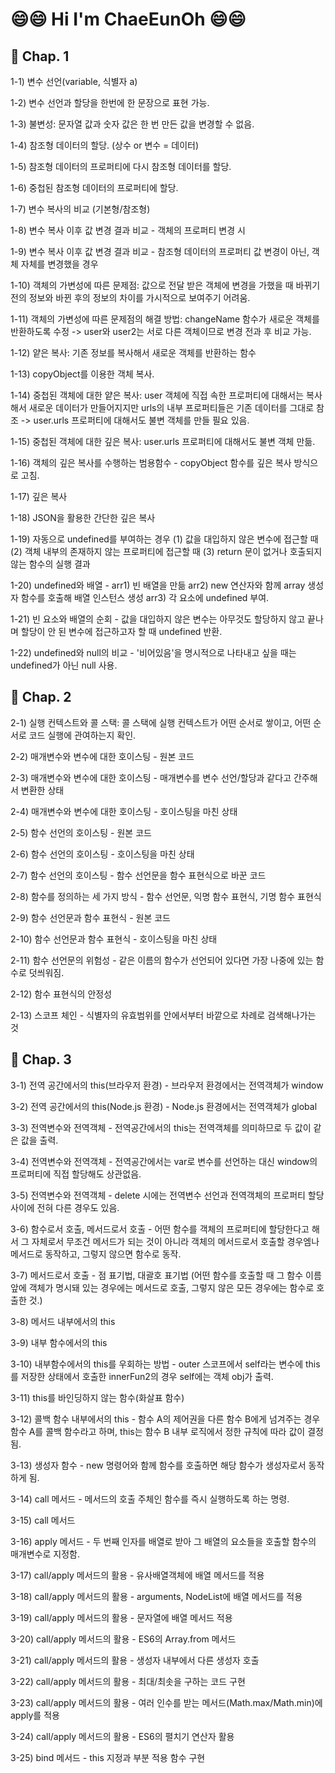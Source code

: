 # 😄😄 Hi I'm ChaeEunOh 😄😄

## 🌱 Chap. 1
1-1) 변수 선언(variable, 식별자 a)

1-2) 변수 선언과 할당을 한번에 한 문장으로 표현 가능.

1-3) 불변성: 문자열 값과 숫자 값은 한 번 만든 값을 변경할 수 없음.

1-4) 참조형 데이터의 할당. (상수 or 변수 = 데이터)

1-5) 참조형 데이터의 프로퍼티에 다시 참조형 데이터를 할당.

1-6) 중첩된 참조형 데이터의 프로퍼티에 할당.

1-7) 변수 복사의 비교 (기본형/참조형)

1-8) 변수 복사 이후 값 변경 결과 비교 - 객체의 프로퍼티 변경 시

1-9) 변수 복사 이후 값 변경 결과 비교 - 참조형 데이터의 프로퍼티 값 변경이 아닌, 객체 자체를 변경했을 경우

1-10) 객체의 가변성에 따른 문제점: 값으로 전달 받은 객체에 변경을 가했을 때 바뀌기 전의 정보와 바뀐 후의 정보의 차이를 가시적으로 보여주기 어려움.

1-11) 객체의 가변성에 따른 문제점의 해결 방법: changeName 함수가 새로운 객체를 반환하도록 수정 -> user와 user2는 서로 다른 객체이므로 변경 전과 후 비교 가능.

1-12) 얕은 복사: 기존 정보를 복사해서 새로운 객체를 반환하는 함수

1-13) copyObject를 이용한 객체 복사.

1-14) 중첩된 객체에 대한 얕은 복사: user 객체에 직접 속한 프로퍼티에 대해서는 복사해서 새로운 데이터가 만들어지지만 urls의 내부 프로퍼티들은 기존 데이터를 그대로 참조 -> user.urls 프로퍼티에 대해서도 불변 객체를 만들 필요 있음.   

1-15) 중첩된 객체에 대한 깊은 복사: user.urls 프로퍼티에 대해서도 불변 객체 만듦.

1-16) 객체의 깊은 복사를 수행하는 범용함수 - copyObject 함수를 깊은 복사 방식으로 고침.

1-17) 깊은 복사

1-18) JSON을 활용한 간단한 깊은 복사

1-19) 자동으로 undefined를 부여하는 경우 (1) 값을 대입하지 않은 변수에 접근할 때 (2) 객체 내부의 존재하지 않는 프로퍼티에 접근할 때 (3) return 문이 없거나 호출되지 않는 함수의 실행 결과

1-20) undefined와 배열 - arr1) 빈 배열을 만듦 arr2) new 연산자와 함께 array 생성자 함수를 호출해 배열 인스턴스 생성 arr3) 각 요소에 undefined 부여.

1-21) 빈 요소와 배열의 순회 - 값을 대입하지 않은 변수는 아무것도 할당하지 않고 끝나며 할당이 안 된 변수에 접근하고자 할 때 undefined 반환.

1-22) undefined와 null의 비교 - '비어있음'을 명시적으로 나타내고 싶을 때는 undefined가 아닌 null 사용.


## 🌱 Chap. 2
2-1) 실행 컨텍스트와 콜 스택: 콜 스택에 실행 컨텍스트가 어떤 순서로 쌓이고, 어떤 순서로 코드 실행에 관여하는지 확인.

2-2) 매개변수와 변수에 대한 호이스팅 - 원본 코드

2-3) 매개변수와 변수에 대한 호이스팅 - 매개변수를 변수 선언/할당과 같다고 간주해서 변환한 상태

2-4) 매개변수와 변수에 대한 호이스팅 - 호이스팅을 마친 상태

2-5) 함수 선언의 호이스팅 - 원본 코드 

2-6) 함수 선언의 호이스팅 - 호이스팅을 마친 상태

2-7) 함수 선언의 호이스팅 - 함수 선언문을 함수 표현식으로 바꾼 코드

2-8) 함수를 정의하는 세 가지 방식 - 함수 선언문, 익명 함수 표현식, 기명 함수 표현식

2-9) 함수 선언문과 함수 표현식 - 원본 코드

2-10) 함수 선언문과 함수 표현식 - 호이스팅을 마친 상태

2-11) 함수 선언문의 위험성 - 같은 이름의 함수가 선언되어 있다면 가장 나중에 있는 함수로 덧씌워짐.

2-12) 함수 표현식의 안정성 

2-13) 스코프 체인 - 식별자의 유효범위를 안에서부터 바깥으로 차례로 검색해나가는 것


## 🌱 Chap. 3
3-1) 전역 공간에서의 this(브라우저 환경) - 브라우저 환경에서는 전역객체가 window

3-2) 전역 공간에서의 this(Node.js 환경) - Node.js 환경에서는 전역객체가 global

3-3) 전역변수와 전역객체 - 전역공간에서의 this는 전역객체를 의미하므로 두 값이 같은 값을 출력.

3-4) 전역변수와 전역객체 - 전역공간에서는 var로 변수를 선언하는 대신 window의 프로퍼티에 직접 할당해도 상관없음.

3-5) 전역변수와 전역객체 - delete 시에는 전역변수 선언과 전역객체의 프로퍼티 할당 사이에 전혀 다른 경우도 있음.

3-6) 함수로서 호출, 메서드로서 호출 - 어떤 함수를 객체의 프로퍼티에 할당한다고 해서 그 자체로서 무조건 메서드가 되는 것이 아니라 객체의 메서드로서 호출할 경우엠나 메서드로 동작하고, 그렇지 않으면 함수로 동작.

3-7) 메서드로서 호출 - 점 표기법, 대괄호 표기법 (어떤 함수를 호출할 때 그 함수 이름 앞에 객체가 명시돼 있는 경우에는 메서드로 호출, 그렇지 않은 모든 경우에는 함수로 호출한 것.)

3-8) 메서드 내부에서의 this

3-9) 내부 함수에서의 this

3-10) 내부함수에서의 this를 우회하는 방법 -  outer 스코프에서 self라는 변수에 this를 저장한 상태에서 호출한 innerFun2의 경우 self에는 객체 obj가 출력.

3-11) this를 바인딩하지 않는 함수(화살표 함수)

3-12) 콜백 함수 내부에서의 this - 함수 A의 제어권을 다른 함수 B에게 넘겨주는 경우 함수 A를 콜백 함수라고 하며, this는 함수 B 내부 로직에서 정한 규칙에 따라 값이 결정됨.

3-13) 생성자 함수 - new 명령어와 함께 함수를 호출하면 해당 함수가 생성자로서 동작하게 됨.

3-14) call 메서드 - 메서드의 호출 주체인 함수를 즉시 실행하도록 하는 명령.

3-15) call 메서드 

3-16) apply 메서드 - 두 번째 인자를 배열로 받아 그 배열의 요소들을 호출할 함수의 매개변수로 지정함.

3-17) call/apply 메서드의 활용 - 유사배열객체에 배열 메서드를 적용

3-18) call/apply 메서드의 활용 - arguments, NodeList에 배열 메서드를 적용

3-19) call/apply 메서드의 활용 - 문자열에 배열 메서드 적용

3-20) call/apply 메서드의 활용 - ES6의 Array.from 메서드

3-21) call/apply 메서드의 활용 - 생성자 내부에서 다른 생성자 호출

3-22) call/apply 메서드의 활용 - 최대/최솟을 구하는 코드 구현

3-23) call/apply 메서드의 활용 - 여러 인수를 받는 메서드(Math.max/Math.min)에 apply를 적용

3-24) call/apply 메서드의 활용 - ES6의 펼치기 연산자 활용

3-25) bind 메서드 - this 지정과 부분 적용 함수 구현

